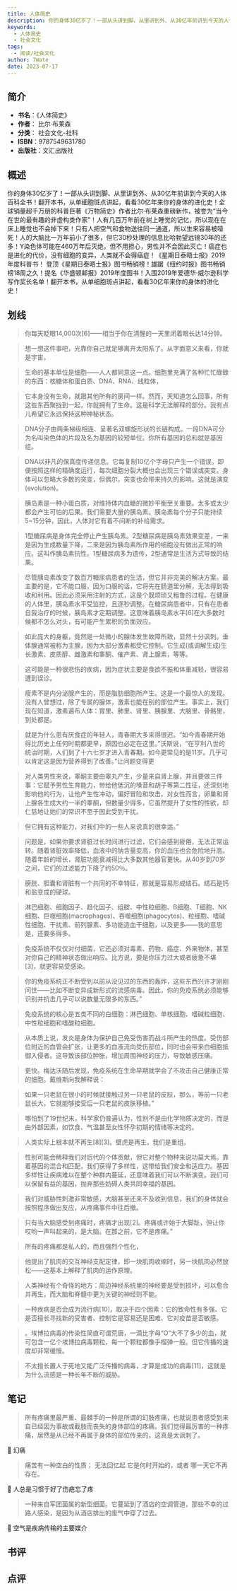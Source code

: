 ```yaml
---
title: 人体简史
description: 你的身体30亿岁了！一部从头讲到脚、从里讲到外、从30亿年前讲到今天的人体百科全书！翻开本书，从单细胞斑点讲起，看看30亿年来你的身体的进化史！全球销量超千万册的科普巨著《万物简史》作者比尔·布莱森重磅新作，被誉为“当今在世的最有趣的非虚构类作家”！人有几
keywords:
  - 人体简史
  - 社会文化
tags:
  - 阅读/社会文化
author: 7Wate
date: 2023-07-17
---
```


## 简介

- **书名**：《人体简史》
- **作者**： 比尔·布莱森
- **分类**： 社会文化-社科
- **ISBN**：9787549631780
- **出版社**：文汇出版社

## 概述

你的身体30亿岁了！一部从头讲到脚、从里讲到外、从30亿年前讲到今天的人体百科全书！翻开本书，从单细胞斑点讲起，看看30亿年来你的身体的进化史！全球销量超千万册的科普巨著《万物简史》作者比尔·布莱森重磅新作，被誉为“当今在世的最有趣的非虚构类作家”！人有几百万年前在树上睡觉的记忆，所以现在在床上睡觉也不会掉下来！只有人把空气和食物送往同一通道，所以生来容易被噎死！人的大脑比一万年前小了很多，但它30秒处理的信息比哈勃望远镜30年的还多！Y染色体可能在460万年后灭绝，但不用担心，男性并不会因此灭亡！癌症也是进化的代价，没有细胞的变异，人类就不会得癌症！《星期日泰晤士报》2019年度科普书！ 登顶《星期日泰晤士报》图书畅销榜！雄踞《纽约时报》图书畅销榜18周之久！提名《华盛顿邮报》2019年度图书！入围2019年爱德华·威尔逊科学写作奖长名单！翻开本书，从单细胞斑点讲起，看看30亿年来你的身体的进化史！

## 划线 
 

> 你每天眨眼14,000次[6]——相当于你在清醒的一天里闭着眼长达14分钟。 

> 想一想这件事吧，光靠你自己就足够离开太阳系了。从字面意义来看，你就是宇宙。 

> 生命的基本单位是细胞——人人都同意这一点。细胞里充满了各种忙忙碌碌的东西：核糖体和蛋白质、DNA、RNA、线粒体， 

> 它本身没有生命，就跟其他所有的房间一样。然而，天知道怎么回事，所有这些东西聚拢到一起，你就拥有了生命。这是科学无法解释的部分。我有点儿希望它永远保持这种神秘状态。 

> DNA分子由两条梯级相连、呈著名双螺旋形状的长链构成。一段DNA可分为名叫染色体的片段及名为基因的较短单位。你所有基因的总和就是基因组。 

> DNA以非凡的保真度传递信息。它每复制10亿个字母只产生一个错误。即便按照这样的精确度运行，每次细胞分裂大概也会出现三个错误或突变。身体可以忽略大多数的突变，但偶尔，突变也会带来持久的影响。这就是演变(evolution)。 

> 胰岛素是一种小蛋白质，对维持体内血糖的微妙平衡至关重要。太多或太少都会产生可怕的后果。我们需要大量的胰岛素。胰岛素每个分子只能持续5~15分钟，因此，人体对它有着不间断的补给需求。 

> 1型糖尿病是身体完全停止产生胰岛素。2型糖尿病是胰岛素效果变差，一来是因为生成数量下降，二来是因为胰岛素所作用的细胞没有做出正常的响应。这叫作胰岛素抗性。1型糖尿病多为遗传，2型通常是生活方式导致的结果。 

> 尽管胰岛素改变了数百万糖尿病患者的生活，但它并非完美的解决方案。最主要的是，它不能口服，因为口服的话，它将先在肠道里分解，无法得到吸收和利用。因此必须采用注射的方式，这是个既烦琐又粗鲁的过程。在健康的人体里，胰岛素水平受监控，且逐秒调整。在糖尿病患者中，只有在患者自我治疗的时候，胰岛素才定期调整。这意味着胰岛素水平[6]在大多数时候都不怎么对头，有可能产生累积的负面效应。 

> 如此庞大的身躯，竟然是一处微小的腺体发生故障所致，显然十分讽刺。垂体腺通常被称为主腺，因为大部分激素都受它控制。它生成(或调解生成)生长激素、皮质醇、雌激素和睾酮、催产素、肾上腺素，等等。 

> 这可能是一种很悲伤的疾病，因为症状主要是食欲不振和体重减轻，很容易遭到误诊。 

> 瘦素不是内分泌腺产生的，而是脂肪细胞所产生。这是一个最惊人的发现。没有人曾想过，除了专属的腺体，激素也能在别的部位产生。事实上，我们现在知道，激素遍布人体：胃里、肺里、肾里、胰腺里、大脑里、骨骼里，到处都是。 

> 就是为什么患有厌食症的年轻人，青春期大多来得很迟。“如今青春期开始得比历史上任何时期都更早，原因也必定在这里。”沃斯说，“在亨利八世的统治时期，人们到了十六七岁才进入青春期。如今更常见的是11岁。几乎可以肯定这是因为营养得到了改善。”让问题变得更 

> 对人类男性来说，睾酮主要由睾丸产生，少量来自肾上腺，并且要做三件事：它赋予男性生育能力，带给他低沉的嗓音和胡子等第二性征，还深刻地影响他的行为，让他产生性冲动，偏好冒险和攻击。对女性而言，卵巢和肾上腺各生成大约一半的睾酮，但数量少得多，它虽然提升了女性的性欲，却仁慈地让她们的常识不至于因此受到干扰。 

> 但它拥有这种能力，对我们中的一些人来说真的很幸运。” 

> 问题是，如果你要求肾脏过长时间进行过滤，它们会感到疲倦，无法正常运转。随着肾脏效率降低，血液中的钠含量变高，你的血压也会危险地升高。随着年龄的增长，肾脏功能衰减得比大多数其他器官更快。从40岁到70岁之间，它们的过滤能力下降了约50％。 

> 膀胱、胆囊和肾脏有一个共同的不幸特征，那就是容易形成结石。结石是钙和盐变成的硬球。 

> 淋巴细胞、细胞因子、趋化因子、组胺、中性粒细胞、B细胞、T细胞、NK细胞、巨噬细胞(macrophages)、吞噬细胞(phagocytes)、粒细胞、嗜碱性细胞、干扰素、前列腺素、多功能造血干细胞，以及更多——我的意思是，还要多得多。 

> 免疫系统不仅仅对付细菌，它还必须对毒素、药物、癌症、外来物体，甚至对你自己的精神状态做出响应。比方说，要是你压力过大或者疲惫不堪[3]，就更容易受感染。 

> 你的免疫系统正不断受到以前从没见过的东西的轰炸，这些东西兴许才刚刚问世——比如不断变异成新形式的流感病毒。因此，你的免疫系统必须能够识别并抗击几乎可以说数量无限多的东西。” 

> 免疫系统的核心是五类不同的白细胞：淋巴细胞、单核细胞、嗜碱粒细胞、中性粒细胞和嗜酸粒细胞。 

> 从本质上说，发炎是身体为保护自己免受伤害而战斗所产生的热度。受伤部位附近的血管会扩张，让更多的血液流向受伤部位，同时也会带来白细胞抵御入侵者。这导致该部位肿胀，增加周围神经的压力，导致敏感压痛。 

> 更快。梅达沃随后发现，免疫系统在生命早期就学会了不攻击自己健康正常的细胞。戴维斯向我解释说： 

> 如果一只老鼠在很小的时候就接触过另一只老鼠的皮肤，那么，等前一只老鼠长大，它就能够接受后一只老鼠的皮肤移植。” 

> 哪怕到了19世纪末，科学家仍普遍认为，性别不是由化学物质决定的，而是由外部因素，如饮食、气温甚至女性怀孕初期的情绪等决定的。 

> 人类实际上根本就不再生[8][3]。壁虎是再生，我们是重组。 

> 性别可能会稀释我们对后代的个体贡献，但它对整个物种来说功莫大焉。靠着基因的混合和匹配，我们获得了多样性，这带给我们安全和适应力。基因多样性让疾病难以在整个种群内蔓延，还意味着我们可以不断演变。我们可以保留有益的基因，抛弃那些妨碍人类共同幸福的基因。 

> 我们对威胁性刺激非常敏感，大脑甚至还来不及收到信息，我们的身体就会按照程序做出反应，从疼痛事件中往后撤。 

> 只有当大脑感受到疼痛时，疼痛才出现[2]。疼痛或许始于大脚趾，但让你哎哟一声叫起来的，是大脑。在那之前，它不是疼痛。” 

> 所有的疼痛都是私人的，而且强烈个性化， 

> 他提出了肌肉的交互神经支配定律，即一块肌肉收缩时，另一块肌肉必然放松——这基本上解释了肌肉的运作原理。 

> 人类神经有个奇怪的地方：周边神经系统里的神经要是受到损坏，可以愈合并再生，而大脑和脊髓中更为关键的神经则不能。 

> 一种疾病是否会成为流行病[10]，取决于四个因素：它的致命性有多强、它是否擅长寻找新的受害者、控制它是容易还是困难、它对疫苗是否敏感。 

> 。埃博拉病毒的传染性简直可谓荒唐，一滴比字母“O”大不了多少的血，就可包含一亿个埃博拉病毒颗粒，每一个颗粒都像手榴弹一般。但它传播的速度却非常缓慢。 

> 不太擅长置人于死地又能广泛传播的病毒，才算是成功的病毒[11]，这就是为什么流感是一种长年不断的威胁。

## 笔记


> 所有疼痛里最严重、最棘手的一种是所谓的幻肢疼痛，也就说患者感受到来自已经因为事故或截肢而丧失的身体部位的疼痛。我们觉得最厉害的一种疼痛，居然是从已经不再属于身体的部位传来的，这真是太讽刺了。

💭 幻痛

> 痛苦有一种空白的性质；
无法回忆起
它是何时开始的，或者
哪一天它不再存在。

💭 人总是习惯于好了伤疤忘了疼

> 一种来自军团菌属的新型细菌。它蔓延到了酒店的空调管道，那些不幸的过路人感染，是因为从酒店排出的废气中穿了过去。

💭 空气是疾病传输的主要媒介

## 书评


## 点评
